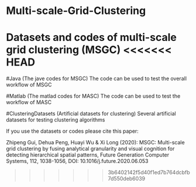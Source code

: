 # Multi-scale-Grid-Clustering
Datasets and codes of multi-scale grid clustering (MSGC)
<<<<<<< HEAD
=======

#Java (The jave codes for MSGC)
The code can be used to test the overall workflow of MSGC

#Matlab (The matlad codes for MASC)
The code can be used to test the workflow of MASC

#ClusteringDatasets (Artificial datasets for clustering)
Several artificial datasets for testing clustering algorithms

If you use the datasets or codes please cite this paper:

Zhipeng Gui, Dehua Peng, Huayi Wu & Xi Long (2020): MSGC: Multi-scale grid clustering by fusing analytical granularity and visual cognition for detecting hierarchical spatial patterns, Future Generation Computer Systems, 112, 1038-1056, DOI: 10.1016/j.future.2020.06.053

>>>>>>> 3b6402142f5d40f1ed7b764dcbfb7d550deb6039
